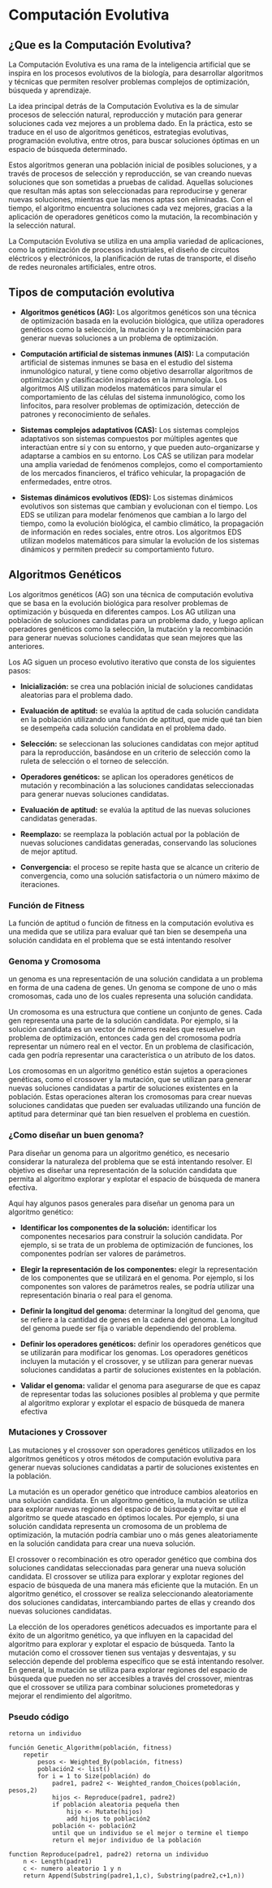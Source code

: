# Computación Evolutiva

## ¿Que es la Computación Evolutiva?

La Computación Evolutiva es una rama de la inteligencia artificial que se inspira en los procesos evolutivos de la biología, para desarrollar algoritmos y técnicas que permiten resolver problemas complejos de optimización, búsqueda y aprendizaje.

La idea principal detrás de la Computación Evolutiva es la de simular procesos de selección natural, reproducción y mutación para generar soluciones cada vez mejores a un problema dado. En la práctica, esto se traduce en el uso de algoritmos genéticos, estrategias evolutivas, programación evolutiva, entre otros, para buscar soluciones óptimas en un espacio de búsqueda determinado.

Estos algoritmos generan una población inicial de posibles soluciones, y a través de procesos de selección y reproducción, se van creando nuevas soluciones que son sometidas a pruebas de calidad. Aquellas soluciones que resultan más aptas son seleccionadas para reproducirse y generar nuevas soluciones, mientras que las menos aptas son eliminadas. Con el tiempo, el algoritmo encuentra soluciones cada vez mejores, gracias a la aplicación de operadores genéticos como la mutación, la recombinación y la selección natural.

La Computación Evolutiva se utiliza en una amplia variedad de aplicaciones, como la optimización de procesos industriales, el diseño de circuitos eléctricos y electrónicos, la planificación de rutas de transporte, el diseño de redes neuronales artificiales, entre otros.

## Tipos de computación evolutiva
- **Algoritmos genéticos (AG):** Los algoritmos genéticos son una técnica de optimización basada en la evolución biológica, que utiliza operadores genéticos como la selección, la mutación y la recombinación para generar nuevas soluciones a un problema de optimización.

- **Computación artificial de sistemas inmunes (AIS):** La computación artificial de sistemas inmunes se basa en el estudio del sistema inmunológico natural, y tiene como objetivo desarrollar algoritmos de optimización y clasificación inspirados en la inmunología. Los algoritmos AIS utilizan modelos matemáticos para simular el comportamiento de las células del sistema inmunológico, como los linfocitos, para resolver problemas de optimización, detección de patrones y reconocimiento de señales.

- **Sistemas complejos adaptativos (CAS):** Los sistemas complejos adaptativos son sistemas compuestos por múltiples agentes que interactúan entre sí y con su entorno, y que pueden auto-organizarse y adaptarse a cambios en su entorno. Los CAS se utilizan para modelar una amplia variedad de fenómenos complejos, como el comportamiento de los mercados financieros, el tráfico vehicular, la propagación de enfermedades, entre otros.

- **Sistemas dinámicos evolutivos (EDS):** Los sistemas dinámicos evolutivos son sistemas que cambian y evolucionan con el tiempo. Los EDS se utilizan para modelar fenómenos que cambian a lo largo del tiempo, como la evolución biológica, el cambio climático, la propagación de información en redes sociales, entre otros. Los algoritmos EDS utilizan modelos matemáticos para simular la evolución de los sistemas dinámicos y permiten predecir su comportamiento futuro.

## Algoritmos Genéticos

Los algoritmos genéticos (AG) son una técnica de computación evolutiva que se basa en la evolución biológica para resolver problemas de optimización y búsqueda en diferentes campos. Los AG utilizan una población de soluciones candidatas para un problema dado, y luego aplican operadores genéticos como la selección, la mutación y la recombinación para generar nuevas soluciones candidatas que sean mejores que las anteriores.

Los AG siguen un proceso evolutivo iterativo que consta de los siguientes pasos:

- **Inicialización:** se crea una población inicial de soluciones candidatas aleatorias para el problema dado.

- **Evaluación de aptitud:** se evalúa la aptitud de cada solución candidata en la población utilizando una función de aptitud, que mide qué tan bien se desempeña cada solución candidata en el problema dado.

- **Selección:** se seleccionan las soluciones candidatas con mejor aptitud para la reproducción, basándose en un criterio de selección como la ruleta de selección o el torneo de selección.

- **Operadores genéticos:** se aplican los operadores genéticos de mutación y recombinación a las soluciones candidatas seleccionadas para generar nuevas soluciones candidatas.

- **Evaluación de aptitud:** se evalúa la aptitud de las nuevas soluciones candidatas generadas.

- **Reemplazo:** se reemplaza la población actual por la población de nuevas soluciones candidatas generadas, conservando las soluciones de mejor aptitud.

- **Convergencia:** el proceso se repite hasta que se alcance un criterio de convergencia, como una solución satisfactoria o un número máximo de iteraciones.

### Función de Fitness

La función de aptitud o función de fitness en la computación evolutiva es una medida que se utiliza para evaluar qué tan bien se desempeña una solución candidata en el problema que se está intentando resolver

### Genoma y Cromosoma

un genoma es una representación de una solución candidata a un problema en forma de una cadena de genes. Un genoma se compone de uno o más cromosomas, cada uno de los cuales representa una solución candidata.

Un cromosoma es una estructura que contiene un conjunto de genes. Cada gen representa una parte de la solución candidata. Por ejemplo, si la solución candidata es un vector de números reales que resuelve un problema de optimización, entonces cada gen del cromosoma podría representar un número real en el vector. En un problema de clasificación, cada gen podría representar una característica o un atributo de los datos.

Los cromosomas en un algoritmo genético están sujetos a operaciones genéticas, como el crossover y la mutación, que se utilizan para generar nuevas soluciones candidatas a partir de soluciones existentes en la población. Estas operaciones alteran los cromosomas para crear nuevas soluciones candidatas que pueden ser evaluadas utilizando una función de aptitud para determinar qué tan bien resuelven el problema en cuestión.

### ¿Como diseñar un buen genoma?

Para diseñar un genoma para un algoritmo genético, es necesario considerar la naturaleza del problema que se está intentando resolver. El objetivo es diseñar una representación de la solución candidata que permita al algoritmo explorar y explotar el espacio de búsqueda de manera efectiva.

Aquí hay algunos pasos generales para diseñar un genoma para un algoritmo genético:

- **Identificar los componentes de la solución:** identificar los componentes necesarios para construir la solución candidata. Por ejemplo, si se trata de un problema de optimización de funciones, los componentes podrían ser valores de parámetros.

- **Elegir la representación de los componentes:** elegir la representación de los componentes que se utilizará en el genoma. Por ejemplo, si los componentes son valores de parámetros reales, se podría utilizar una representación binaria o real para el genoma.

- **Definir la longitud del genoma:** determinar la longitud del genoma, que se refiere a la cantidad de genes en la cadena del genoma. La longitud del genoma puede ser fija o variable dependiendo del problema.

- **Definir los operadores genéticos:** definir los operadores genéticos que se utilizarán para modificar los genomas. Los operadores genéticos incluyen la mutación y el crossover, y se utilizan para generar nuevas soluciones candidatas a partir de soluciones existentes en la población.

- **Validar el genoma:** validar el genoma para asegurarse de que es capaz de representar todas las soluciones posibles al problema y que permite al algoritmo explorar y explotar el espacio de búsqueda de manera efectiva

### Mutaciones y Crossover

Las mutaciones y el crossover son operadores genéticos utilizados en los algoritmos genéticos y otros métodos de computación evolutiva para generar nuevas soluciones candidatas a partir de soluciones existentes en la población.

La mutación es un operador genético que introduce cambios aleatorios en una solución candidata. En un algoritmo genético, la mutación se utiliza para explorar nuevas regiones del espacio de búsqueda y evitar que el algoritmo se quede atascado en óptimos locales. Por ejemplo, si una solución candidata representa un cromosoma de un problema de optimización, la mutación podría cambiar uno o más genes aleatoriamente en la solución candidata para crear una nueva solución.

El crossover o recombinación es otro operador genético que combina dos soluciones candidatas seleccionadas para generar una nueva solución candidata. El crossover se utiliza para explorar y explotar regiones del espacio de búsqueda de una manera más eficiente que la mutación. En un algoritmo genético, el crossover se realiza seleccionando aleatoriamente dos soluciones candidatas, intercambiando partes de ellas y creando dos nuevas soluciones candidatas.

La elección de los operadores genéticos adecuados es importante para el éxito de un algoritmo genético, ya que influyen en la capacidad del algoritmo para explorar y explotar el espacio de búsqueda. Tanto la mutación como el crossover tienen sus ventajas y desventajas, y su selección depende del problema específico que se está intentando resolver. En general, la mutación se utiliza para explorar regiones del espacio de búsqueda que pueden no ser accesibles a través del crossover, mientras que el crossover se utiliza para combinar soluciones prometedoras y mejorar el rendimiento del algoritmo.

### Pseudo código
```
retorna un individuo

función Genetic_Algorithm(población, fitness)
    repetir 
        pesos <- Weighted_By(población, fitness)
        población2 <- list()
        for i = 1 to Size(población) do
            padre1, padre2 <- Weighted_random_Choices(población, pesos,2)
            hijos <- Reproduce(padre1, padre2)
            if población aleatoria pequeña then 
                hijo <- Mutate(hijos)
                add hijos to población2
            población <- población2
            until que un individuo se el mejor o termine el tiempo
            return el mejor individuo de la población

function Reproduce(padre1, padre2) retorna un individuo
    n <- Length(padre1)
    c <- numero aleatorio 1 y n
    return Append(Substring(padre1,1,c), Substring(padre2,c+1,n))
```
